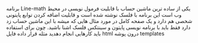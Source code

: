 برنامه Line-math یکی از ساده ترین ماشین حساب با قابلیت فرمول نویسی در محیط وب است این برنامه با فلسک نوشته شده است و قابلیت اضافه کردن توابع پایتونی شخصی هم دارد و یک صفحه کامل در مورد مثال هایی که میشه با این ماشین حساب زد دارد
فقط باید با برنامه نویسی پایتون و سینتکس فلسک اشنا باشید. چون برای استفاده باید کارهایی انجام دهدید مثله قرار داده فایل html درون پوشه templates
